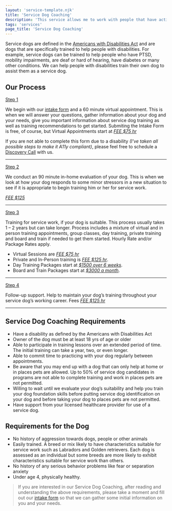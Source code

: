 ```yaml
---
layout: 'service-template.njk'
title: 'Service Dog Coaching'
description: 'This service allows me to work with people that have active service dogs that require a new task be trained or perform refresher training.'
tags: 'services'
page_title: 'Service Dog Coaching'
---
```


Service dogs are defined in the [Americans with Disabilities Act](https://www.ada.gov/resources/service-animals-2010-requirements/ "Service Dog Resource") and are dogs that are specifically trained to 
help people with disabilities. For example, service dogs can be trained to help people who have PTSD, mobility 
impairments, are deaf or hard of hearing, have diabetes or many other conditions. We can help people with 
disabilities train their own dog to assist them as a service dog.

## Our Process
<span class="text-slate-100 font-bold"><ins>Step 1</ins></span>

We begin with our [intake form](/sdc-intake) and a 60 minute virtual appointment. This is when we will answer your questions, gather information about your dog and your needs, give you important information about service dog training as well as training recommendations to get started. 
Submiting the Intake Form is free, of course, but Virtual Appointments start at <ins class="font-medium">_FEE $75 hr_</ins>

<span class="text-sm">If you are not able to complete this form due to a disability _(I've taken all possible steps to make it A11y compliant)_, please feel free to schedule a [Discovery Call](https://pocketsuite.io/book/for-the-puppies?service=discovery-call) with us.</span>

<hr>
<span class="text-slate-100 font-bold"><ins>Step 2</ins></span>

We conduct an 90 minute in-home evaluation of your dog. This is when we look at how your dog responds to some minor stressors in a new situation to see if it is appropriate to begin training him or her for service work. 

<ins class="font-medium">_FEE $125_</ins>

<hr>
<span class="text-slate-100 font-bold"><ins>Step 3</ins></span> 

Training for service work, if your dog is suitable. This process usually takes 1 – 2 years but can take longer. Process includes a mixture of virtual and in person training appointments, group classes, day training, private training and board and train if needed to get them started. Hourly Rate and/or Package Rates apply.
- Virtual Sessions are <ins class="font-medium">_FEE $75 hr_</ins>
- Private and In-Person training is <ins class="font-medium">_FEE $125 hr_</ins>.
- Day Training Packages start at <ins class="font-medium">_$1500 over 6 weeks_</ins>.
- Board and Train Packages start at <ins class="font-medium">_$3000 a month_</ins>.

<hr>
<span class="text-slate-100 font-bold"><ins>Step 4</ins></span> 

Follow-up support. Help to maintain your dog’s training throughout your service dog’s working career. Fees <ins class="font-medium">_FEE $125 hr_</ins>
<hr>

## Service Dog Coaching Requirements
- Have a disability as defined by the Americans with Disabilities Act 
- Owner of the dog must be at least 18 yrs of age or older 
- Able to participate in training lessons over an extended period of time. The initial training can take a year, two, or even longer.
- Able to commit time to practicing with your dog regularly between appointments.
- Be aware that you may end up with a dog that can only help at home or in places pets are allowed. Up to 
50% of service dog candidates in programs are not able to complete training and work in places pets 
are not permitted. 
- Willing to wait until we evaluate your dog’s suitability and help you train your dog foundation 
skills before putting service dog identification on your dog and before taking your dog to places pets 
are not permitted.
- Have support from your licensed healthcare provider for use of a service dog.

## Requirements for the Dog
- No history of aggression towards dogs, people or other animals
- Easily trained. A breed or mix likely to have characteristics suitable for service work such as Labradors and Golden retrievers. Each dog is assessed as an individual but some breeds are more likely to exhibit characteristics suitable for service work than others. 
- No history of any serious behavior problems like fear or separation anxiety
- Under age 4, physically healthy.

> If you are interested in our Service Dog Coaching, after reading and understanding the above 
> requirements, please take a moment and fill out our [intake form](/sdc-intake) so that we can gather some initial information on you and your needs. 
